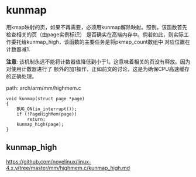 kunmap
========================================

用kmap映射的页，如果不再需要，必须用kunmap解除映射。照例，该函数首先检查相关的页（由page实例标识）
是否确实在高端内存中。倘若如此，则实际工作委托给kunmap_high，该函数的主要任务是将pkmap_count数组中
对应位置在计数器减1.

**注意**: 该机制永远不能将计数器值降低到小于1。这意味着相关的页没有释放。因为对使用计数器进行了
额外的加1操作，正如前文的讨论，这是为确保CPU高速缓存的正确处理。

path: arch/arm/mm/highmem.c
```
void kunmap(struct page *page)
{
    BUG_ON(in_interrupt());
    if (!PageHighMem(page))
        return;
    kunmap_high(page);
}
```

kunmap_high
----------------------------------------

https://github.com/novelinux/linux-4.x.y/tree/master/mm/highmem.c/kunmap_high.md
